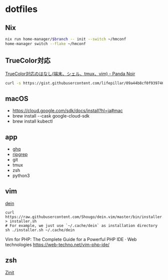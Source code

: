 # dotfiles

## Nix

```sh
nix run home-manager/$branch -- init --switch ~/hmconf
home-manager switch --flake ~/hmconf
```

## TrueColor対応

[TrueColor対応のはなし(端末、シェル、tmux、vim) - Panda Noir](https://www.pandanoir.info/entry/2019/11/02/202146)

```sh
curl -s https://gist.githubusercontent.com/lifepillar/09a44b8cf0f9397465614e622979107f/raw/24-bit-color.sh | bash
```

## macOS

* https://cloud.google.com/sdk/docs/install?hl=ja#mac
* brew install --cask google-cloud-sdk
* brew install kubectl

## app

* [ghq](https://github.com/motemen/ghq)
* [ripgrep](https://github.com/BurntSushi/ripgrep)
* git
* tmux
* zsh
* python3

## vim

[dein](https://github.com/Shougo/dein.vim)

```
curl https://raw.githubusercontent.com/Shougo/dein.vim/master/bin/installer.sh > installer.sh
# For example, we just use `~/.cache/dein` as installation directory
sh ./installer.sh ~/.cache/dein
```

Vim for PHP: The Complete Guide for a Powerful PHP IDE · Web technologies https://web-techno.net/vim-php-ide/

## zsh

[Zinit](https://github.com/zdharma/zinit)
